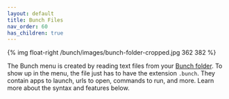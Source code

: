 ```yaml
---
layout: default
title: Bunch Files
nav_order: 60
has_children: true
---
```

{% img float-right /bunch/images/bunch-folder-cropped.jpg 362 382 %}

The Bunch menu is created by reading text files from your [Bunch folder](/bunch/docs/bunch-files/bunch-folder). To show up in the menu, the file just has to have the extension `.bunch`. They contain apps to launch, urls to open, commands to run, and more. Learn more about the syntax and features below.
